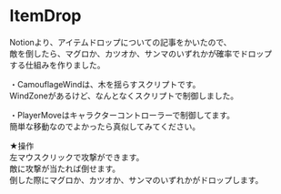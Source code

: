 # ItemDrop  
Notionより、アイテムドロップについての記事をかいたので、  
敵を倒したら、マグロか、カツオか、サンマのいずれかが確率でドロップ  
する仕組みを作りました。


・CamouflageWindは、木を揺らすスクリプトです。  
  WindZoneがあるけど、なんとなくスクリプトで制御しました。  
  
・PlayerMoveはキャラクターコントローラーで制御してます。    
  簡単な移動なのでよかったら真似してみてください。


★操作  
左マウスクリックで攻撃ができます。  
敵に攻撃が当たれば倒せます。  
倒した際にマグロか、カツオか、サンマのいずれかがドロップします。  

